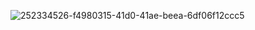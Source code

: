  ![252334526-f4980315-41d0-41ae-beea-6df06f12ccc5](https://github.com/EEPUXProjects/PICBytes/assets/50055478/7a3748d4-2ae7-4c25-888c-d5bd86f85ef3)
